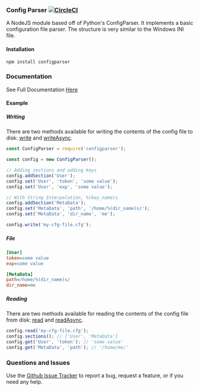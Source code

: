 ### Config Parser [![CircleCI](https://circleci.com/gh/ZachPerkitny/configparser.svg?style=svg)](https://circleci.com/gh/ZachPerkitny/configparser)
A NodeJS module based off of Python's ConfigParser. It implements a basic configuration file
parser. The structure is very similar to the Windows INI file.

#### Installation
`npm install configparser`

### Documentation
See Full Documentation [Here](https://zachperkitny.github.io/configparser/)

#### Example
##### Writing

There are two methods available for writing the contents
of the config file to disk: [write](https://zachperkitny.github.io/configparser/ConfigParser.html#write) and [writeAsync](https://zachperkitny.github.io/configparser/ConfigParser.html#writeAsync).

```js
const ConfigParser = require('configparser');

const config = new ConfigParser();

// Adding sections and adding keys
config.addSection('User');
config.set('User', 'token', 'some value');
config.set('User', 'exp', 'some value');

// With String Interpolation, %(key_name)s
config.addSection('MetaData');
config.set('MetaData', 'path', '/home/%(dir_name)s/');
config.set('MetaData', 'dir_name', 'me');

config.write('my-cfg-file.cfg');
```

##### File
```ini
[User]
token=some value
exp=some value

[MetaData]
path=/home/%(dir_name)s/
dir_name=me
```

##### Reading

There are two methods available for reading the contents
of the config file from disk: [read](https://zachperkitny.github.io/configparser/ConfigParser.html#read) and [readAsync](https://zachperkitny.github.io/configparser/ConfigParser.html#readAsync).

```js
config.read('my-cfg-file.cfg');
config.sections(); // ['User', 'MetaData']
config.get('User', 'token'); // 'some value'
config.get('MetaData', 'path'); // '/home/me/'
```

### Questions and Issues
Use the [Github Issue Tracker](https://github.com/ZachPerkitny/configparser/issues) to report a bug, request a feature, or if you need any help.
